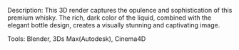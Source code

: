 Description: This 3D render captures the opulence and sophistication of this premium whisky. The rich, dark color of the liquid, combined with the elegant bottle design, creates a visually stunning and captivating image.

Tools: Blender, 3Ds Max(Autodesk), Cinema4D